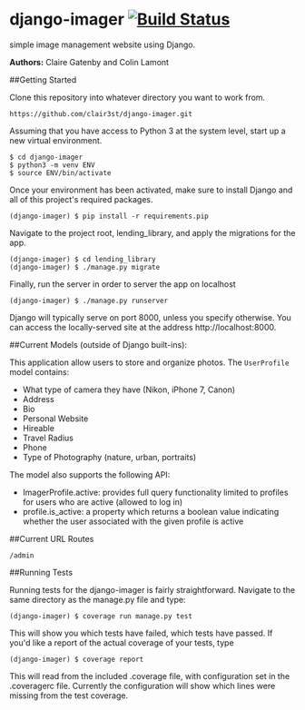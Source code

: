 # django-imager [![Build Status](https://travis-ci.org/clair3st/django-imager.svg?branch=models-1)](https://travis-ci.org/clair3st/django-imager)
 simple image management website using Django.

**Authors:** Claire Gatenby and Colin Lamont

##Getting Started

Clone this repository into whatever directory you want to work from.
```
https://github.com/clair3st/django-imager.git
```
Assuming that you have access to Python 3 at the system level, start up a new virtual environment.
```
$ cd django-imager
$ python3 -m venv ENV
$ source ENV/bin/activate
```
Once your environment has been activated, make sure to install Django and all of this project's required packages.
```
(django-imager) $ pip install -r requirements.pip
```
Navigate to the project root, lending_library, and apply the migrations for the app.
```
(django-imager) $ cd lending_library
(django-imager) $ ./manage.py migrate
```
Finally, run the server in order to server the app on localhost
```
(django-imager) $ ./manage.py runserver
```
Django will typically serve on port 8000, unless you specify otherwise. You can access the locally-served site at the address http://localhost:8000.


##Current Models (outside of Django built-ins):

This application allow users to store and organize photos. The `UserProfile` model contains:

- What type of camera they have (Nikon, iPhone 7, Canon)
- Address
- Bio
- Personal Website
- Hireable
- Travel Radius
- Phone
- Type of Photography (nature, urban, portraits)

The model also supports the following API:

- ImagerProfile.active: provides full query functionality limited to profiles for users who are active (allowed to log in)
- profile.is_active: a property which returns a boolean value indicating whether the user associated with the given profile is active


##Current URL Routes
```
/admin
```


##Running Tests

Running tests for the django-imager is fairly straightforward. Navigate to the same directory as the manage.py file and type:
```
(django-imager) $ coverage run manage.py test
```
This will show you which tests have failed, which tests have passed. If you'd like a report of the actual coverage of your tests, type
```
(django-imager) $ coverage report
```
This will read from the included .coverage file, with configuration set in the .coveragerc file. Currently the configuration will show which lines were missing from the test coverage.
